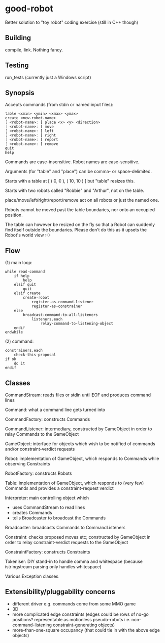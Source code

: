 good-robot
==========

Better solution to "toy robot" coding exercise (still in C++ though)

Building
--------

compile, link. Nothing fancy.

Testing
-------

run_tests (currently just a Windows script)

Synopsis
--------
Accepts commands (from stdin or named input files):

    table <xmin> <ymin> <xmax> <ymax>
    create <new-robot-name>
    [ <robot-name>: ] place <x> <y> <direction>
    [ <robot-name>: ] move
    [ <robot-name>: ] left
    [ <robot-name>: ] right
    [ <robot-name>: ] report
    [ <robot-name>: ] remove
    quit
    help

Commands are case-insensitive. Robot names are case-sensitive.

Arguments (for "table" and "place") can be comma- or space-delimited.

Starts with a table at [ ( 0, 0 ), ( 10, 10 ) ] but "table" resizes this.

Starts with two robots called "Robbie" and "Arthur", not on the table.

place/move/left/right/report/remove act on all robots or just the named one.

Robots cannot be moved past the table boundaries, nor onto an occupied position.

The table can however be resized on the fly so that a Robot can suddenly find
itself outside the boundaries. Please don't do this as it upsets the
Robot's world view :-)

Flow
----
(1) main loop:

    while read-command
        if help
            help
        elsif quit
            quit
        elsif create
            create-robot
                register-as-command-listener
                register-as-constrainer
        else
            broadcast-command-to-all-listeners
                listeners.each
                    relay-command-to-listening-object
        endif
    endwhile

(2) command:

    constrainers.each
        check-this-proposal
    if ok
        do it
    endif

Classes
-------

CommandStream: reads files or stdin until EOF and produces command lines

Command: what a command line gets turned into

CommandFactory: constructs Commands

CommandListener: intermediary, constructed by GameObject in order to relay Commands to the GameObject

GameObject: interface for objects which wish to be notified of commands and/or constraint-verdict requests

Robot: implementation of GameObject, which responds to Commands while observing Constraints

RobotFactory: constructs Robots

Table: implementation of GameObject, which responds to (very few) Commands and provides a constraint-request verdict

Interpreter: main controlling object which
 - uses CommandStream to read lines
 - creates Commands
 - tells Broadcaster to broadcast the Commands

Broadcaster: broadcasts Commands to CommandListeners

Constraint: checks proposed moves etc; constructed by GameObject in order to relay constraint-verdict requests to the GameObject

ConstraintFactory: constructs Constraints

Tokeniser: DIY stand-in to handle comma and whitespace (because
           istringstream parsing only handles whitespace)

Various Exception classes.

Extensibility/pluggability concerns
-----------------------------------
- different driver e.g. commands come from some MMO game
- 3D
- more complicated edge constraints (edges could be rows of no-go positions? representable as motionless pseudo-robots i.e. non-command-listening constraint-generating objects)
- more-than-one-square occupancy (that could tie in with the above edge objects)
